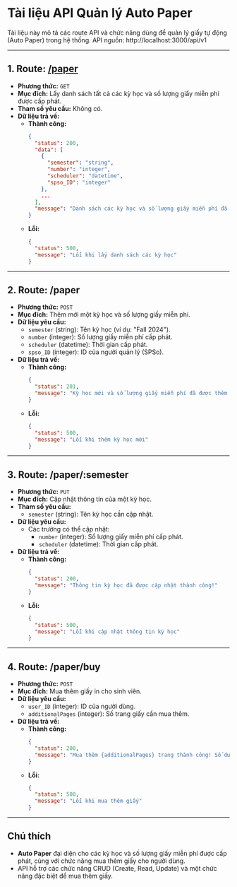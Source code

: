 # Tài liệu API Quản lý Auto Paper
<!-- Gỏ CTRL + Shift + V để trông OK hơn-->
<!-- Xem thử mẫu API: nhấp vào route api (nếu có) -->
Tài liệu này mô tả các route API và chức năng dùng để quản lý giấy tự động (Auto Paper) trong hệ thống.
API nguồn: http://localhost:3000/api/v1

---

## 1. Route: **[/paper](http://localhost:3000/api/v1/paper)**

- **Phương thức:** `GET`
- **Mục đích:** Lấy danh sách tất cả các kỳ học và số lượng giấy miễn phí được cấp phát.
- **Tham số yêu cầu:** Không có.
- **Dữ liệu trả về:**
  - **Thành công:**
    ```json
    {
      "status": 200,
      "data": [
        {
          "semester": "string",
          "number": "integer",
          "scheduler": "datetime",
          "spso_ID": "integer"
        },
        ...
      ],
      "message": "Danh sách các kỳ học và số lượng giấy miễn phí đã được lấy thành công!"
    }
    ```
  - **Lỗi:**
    ```json
    {
      "status": 500,
      "message": "Lỗi khi lấy danh sách các kỳ học"
    }
    ```

---

## 2. Route: **/paper**

- **Phương thức:** `POST`
- **Mục đích:** Thêm mới một kỳ học và số lượng giấy miễn phí.
- **Dữ liệu yêu cầu:**
  - `semester` (string): Tên kỳ học (ví dụ: "Fall 2024").
  - `number` (integer): Số lượng giấy miễn phí cấp phát.
  - `scheduler` (datetime): Thời gian cấp phát.
  - `spso_ID` (integer): ID của người quản lý (SPSo).
- **Dữ liệu trả về:**
  - **Thành công:**
    ```json
    {
      "status": 201,
      "message": "Kỳ học mới và số lượng giấy miễn phí đã được thêm thành công!"
    }
    ```
  - **Lỗi:**
    ```json
    {
      "status": 500,
      "message": "Lỗi khi thêm kỳ học mới"
    }
    ```

---

## 3. Route: **/paper/:semester**

- **Phương thức:** `PUT`
- **Mục đích:** Cập nhật thông tin của một kỳ học.
- **Tham số yêu cầu:**
  - `semester` (string): Tên kỳ học cần cập nhật.
- **Dữ liệu yêu cầu:**
  - Các trường có thể cập nhật:
    - `number` (integer): Số lượng giấy miễn phí cấp phát.
    - `scheduler` (datetime): Thời gian cấp phát.
- **Dữ liệu trả về:**
  - **Thành công:**
    ```json
    {
      "status": 200,
      "message": "Thông tin kỳ học đã được cập nhật thành công!"
    }
    ```
  - **Lỗi:**
    ```json
    {
      "status": 500,
      "message": "Lỗi khi cập nhật thông tin kỳ học"
    }
    ```

---

## 4. Route: **/paper/buy**

- **Phương thức:** `POST`
- **Mục đích:** Mua thêm giấy in cho sinh viên.
- **Dữ liệu yêu cầu:**
  - `user_ID` (integer): ID của người dùng.
  - `additionalPages` (integer): Số trang giấy cần mua thêm.
- **Dữ liệu trả về:**
  - **Thành công:**
    ```json
    {
      "status": 200,
      "message": "Mua thêm {additionalPages} trang thành công! Số dư hiện tại: {newBalance} trang."
    }
    ```
  - **Lỗi:**
    ```json
    {
      "status": 500,
      "message": "Lỗi khi mua thêm giấy"
    }
    ```

---

## Chú thích

- **Auto Paper** đại diện cho các kỳ học và số lượng giấy miễn phí được cấp phát, cùng với chức năng mua thêm giấy cho người dùng.
- API hỗ trợ các chức năng CRUD (Create, Read, Update) và một chức năng đặc biệt để mua thêm giấy.
